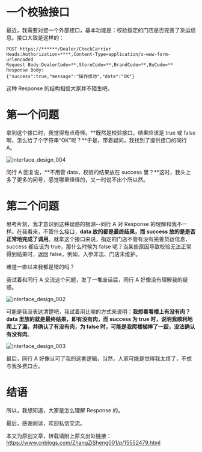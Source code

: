 # 一个校验接口

最近，我需要对接一个外部接口，基本功能是：校验指定的门店是否完善了货运信息。接口大致是这样的：

```shell
POST https://******/Dealer/CheckCarrier
Heads:Authorization=****,Content-Type=application/x-www-form-urlencoded
Request Body:DealerCode=**,StoreCode=**,BrandCode=**,BuCode=**
Response Body:
{"success":true,"message":"操作成功","data":"OK"}
```

这种 Response 的结构相信大家并不陌生吧。

# 第一个问题

拿到这个接口时，我觉得有点奇怪。**既然是校验接口，结果应该是 true 或 false 啊，怎么给了个字符串“OK”呢？**于是，带着疑问，我找到了提供接口的同行 A。

![interface_design_004](https://img2020.cnblogs.com/blog/1731892/202111/1731892-20211114170655423-12328612.png)

同行 A 回复说，**不用管 data，校验的结果放在 success 里？**这时，我头上多了更多的问号，感觉哪里怪怪的，又一时说不出个所以然。

# 第二个问题

思考片刻，我才意识到这种疑惑的根源--同行 A 对 Response 的理解和我不一样。在我看来，不管什么接口，**data 放的都是最终结果，而 success 放的是是否正常地完成了调用**。就拿这个接口来说，指定的门店不管有没有完善货运信息，success 都应该为 true，那什么时候为 false 呢？当某些原因导致校验无法正常得到结果时，返回 false，例如，入参非法、门店未维护。

难道一直以来我都是错的吗？

我试着和同行 A 交流这个问题，发了一堆废话后，同行 A 好像没有理解我的疑惑。

![interface_design_002](https://img2020.cnblogs.com/blog/1731892/202111/1731892-20211114170713697-41381791.png)

可能是我没表达清楚吧，我试着用比喻的方式来说明：**我想看看楼上有没有肉？data 里放的就是最终结果，即有没有肉，而 success 为 true 时，说明我顺利地爬上了漏，并确认了有没有肉，为 false 时，可能是我爬楼梯摔了一跤，没法确认有没有肉**。

![interface_design_003](https://img2020.cnblogs.com/blog/1731892/202111/1731892-20211114170729372-519390913.png)

最后，同行 A 好像认可了我的这套逻辑，当然，人家可能是觉得我太烦了，不想与我多费口舌。

# 结语

所以，我想知道，大家是怎么理解 Response 的。

最后，感谢阅读，欢迎私信交流。

本文为原创文章，转载请附上原文出处链接：https://www.cnblogs.com/ZhangZiSheng001/p/15552479.html
